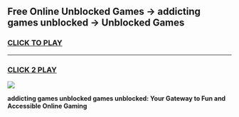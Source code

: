 
## Free Online Unblocked Games → addicting games unblocked → Unblocked Games
<h3>
<a href="https://premium.freeplayer.one?title=addicting_games_unblocked&ref=21F">CLICK TO PLAY</a></h3>
<hr>

<h3>
<a href="https://premium.freeplayer.one?title=addicting_games_unblocked&ref=21F">CLICK 2 PLAY</a>
  
</h3>

<a href="https://premium.freeplayer.one?title=addicting_games_unblocked&ref=21F/"><img src="https://clearcache.store/games.png"></a>


**addicting games unblocked games unblocked: Your Gateway to Fun and Accessible Online Gaming**
